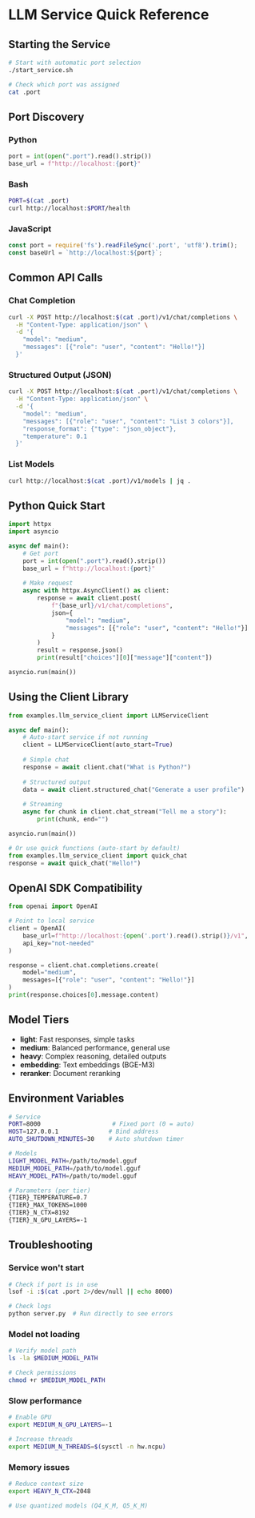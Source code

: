 # LLM Service Quick Reference

## Starting the Service

```bash
# Start with automatic port selection
./start_service.sh

# Check which port was assigned
cat .port
```

## Port Discovery

### Python
```python
port = int(open(".port").read().strip())
base_url = f"http://localhost:{port}"
```

### Bash
```bash
PORT=$(cat .port)
curl http://localhost:$PORT/health
```

### JavaScript
```javascript
const port = require('fs').readFileSync('.port', 'utf8').trim();
const baseUrl = `http://localhost:${port}`;
```

## Common API Calls

### Chat Completion
```bash
curl -X POST http://localhost:$(cat .port)/v1/chat/completions \
  -H "Content-Type: application/json" \
  -d '{
    "model": "medium",
    "messages": [{"role": "user", "content": "Hello!"}]
  }'
```

### Structured Output (JSON)
```bash
curl -X POST http://localhost:$(cat .port)/v1/chat/completions \
  -H "Content-Type: application/json" \
  -d '{
    "model": "medium",
    "messages": [{"role": "user", "content": "List 3 colors"}],
    "response_format": {"type": "json_object"},
    "temperature": 0.1
  }'
```

### List Models
```bash
curl http://localhost:$(cat .port)/v1/models | jq .
```

## Python Quick Start

```python
import httpx
import asyncio

async def main():
    # Get port
    port = int(open(".port").read().strip())
    base_url = f"http://localhost:{port}"
    
    # Make request
    async with httpx.AsyncClient() as client:
        response = await client.post(
            f"{base_url}/v1/chat/completions",
            json={
                "model": "medium",
                "messages": [{"role": "user", "content": "Hello!"}]
            }
        )
        result = response.json()
        print(result["choices"][0]["message"]["content"])

asyncio.run(main())
```

## Using the Client Library

```python
from examples.llm_service_client import LLMServiceClient

async def main():
    # Auto-start service if not running
    client = LLMServiceClient(auto_start=True)
    
    # Simple chat
    response = await client.chat("What is Python?")
    
    # Structured output
    data = await client.structured_chat("Generate a user profile")
    
    # Streaming
    async for chunk in client.chat_stream("Tell me a story"):
        print(chunk, end="")

asyncio.run(main())

# Or use quick functions (auto-start by default)
from examples.llm_service_client import quick_chat
response = await quick_chat("Hello!")
```

## OpenAI SDK Compatibility

```python
from openai import OpenAI

# Point to local service
client = OpenAI(
    base_url=f"http://localhost:{open('.port').read().strip()}/v1",
    api_key="not-needed"
)

response = client.chat.completions.create(
    model="medium",
    messages=[{"role": "user", "content": "Hello!"}]
)
print(response.choices[0].message.content)
```

## Model Tiers

- **light**: Fast responses, simple tasks
- **medium**: Balanced performance, general use
- **heavy**: Complex reasoning, detailed outputs
- **embedding**: Text embeddings (BGE-M3)
- **reranker**: Document reranking

## Environment Variables

```bash
# Service
PORT=8000                    # Fixed port (0 = auto)
HOST=127.0.0.1              # Bind address
AUTO_SHUTDOWN_MINUTES=30    # Auto shutdown timer

# Models
LIGHT_MODEL_PATH=/path/to/model.gguf
MEDIUM_MODEL_PATH=/path/to/model.gguf
HEAVY_MODEL_PATH=/path/to/model.gguf

# Parameters (per tier)
{TIER}_TEMPERATURE=0.7
{TIER}_MAX_TOKENS=1000
{TIER}_N_CTX=8192
{TIER}_N_GPU_LAYERS=-1
```

## Troubleshooting

### Service won't start
```bash
# Check if port is in use
lsof -i :$(cat .port 2>/dev/null || echo 8000)

# Check logs
python server.py  # Run directly to see errors
```

### Model not loading
```bash
# Verify model path
ls -la $MEDIUM_MODEL_PATH

# Check permissions
chmod +r $MEDIUM_MODEL_PATH
```

### Slow performance
```bash
# Enable GPU
export MEDIUM_N_GPU_LAYERS=-1

# Increase threads
export MEDIUM_N_THREADS=$(sysctl -n hw.ncpu)
```

### Memory issues
```bash
# Reduce context size
export HEAVY_N_CTX=2048

# Use quantized models (Q4_K_M, Q5_K_M)
```